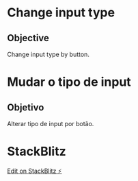 # Change input type

## Objective

Change input type by button. 

# Mudar o tipo de input

## Objetivo

Alterar tipo de input por botão.

# StackBlitz

[Edit on StackBlitz ⚡️](https://stackblitz.com/edit/angular-ivy-d7kyps)
